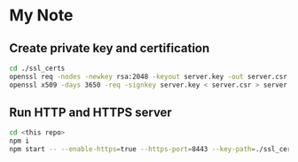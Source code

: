 # My Note

## Create private key and certification

```bash
cd ./ssl_certs
openssl req -nodes -newkey rsa:2048 -keyout server.key -out server.csr -subj "/C=GB/ST=London/L=London/O=Global Security/OU=IT Department/CN=example.com"
openssl x509 -days 3650 -req -signkey server.key < server.csr > server.crt
```

## Run HTTP and HTTPS server

```bash
cd <this repo>
npm i
npm start -- --enable-https=true --https-port=8443 --key-path=./ssl_certs/server.key --crt-path=./ssl_certs/server.crt
```
